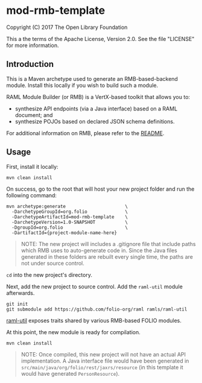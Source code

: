 # mod-rmb-template

Copyright (C) 2017 The Open Library Foundation

This a the terms of the Apache License, Version 2.0. See the file "LICENSE" for more information.

## Introduction

This is a Maven archetype used to generate an RMB-based-backend module. Install this locally if you wish to build such a module.

RAML Module Builder (or RMB) is a VertX-based toolkit that allows you to:
* synthesize API endpoints (via a Java interface) based on a RAML document; and
* synthesize POJOs based on declared JSON schema definitions.

For additional information on RMB, please refer to the [README](https://github.com/folio-org/raml-module-builder).


## Usage

First, install it locally:

```
mvn clean install
```

On success, go to the root that will host your new project folder and run the following command:

```
mvn archetype:generate                      \
  -DarchetypeGroupId=org.folio              \
  -DarchetypeArtifactId=mod-rmb-template    \
  -DarchetypeVersion=1.0-SNAPSHOT           \
  -DgroupId=org.folio                       \
  -DartifactId={project-module-name-here}
```

> NOTE: The new project will includes a .gitignore file that include paths which RMB uses to auto-generate code in. Since the Java files generated in these folders are rebuilt every single time, the paths are not under source control.

`cd` into the new project's directory.

Next, add the new project to source control. Add the `raml-util` module afterwards.

```
git init
git submodule add https://github.com/folio-org/raml ramls/raml-util
```

[raml-util](https://github.com/folio-org/raml) exposes traits shared by various RMB-based FOLIO modules.

At this point, the new module is ready for compilation.

`mvn clean install`

> NOTE: Once compiled, this new project will not have an actual API implementation. A Java interface file would have been generated in `src/main/java/org/folio/rest/jaxrs/resource` (in this template it would have generated `PersonResource`).
